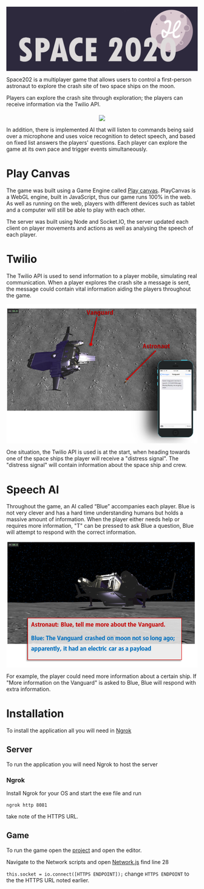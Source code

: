 <p align="center">
<img align="middle" src="https://github.com/YusofBandar/Space2020/blob/master/Images/Title.png" width="" height="" />
 </p>


Space202 is a multiplayer game that allows users to control a first-person astronaut to explore the crash site of two space ships on the moon.

Players can explore the crash site through exploration; the players can receive information via the Twilio API.

<p align="center">
<img align="middle" src="https://github.com/YusofBandar/Space2020/blob/master/Images/StartGif.gif" width="" height="" />
 </p>

In addition, there is implemented AI that will listen to commands being said over a microphone and uses voice recognition to detect speech, and based on fixed list answers the players' questions. Each player can explore the game at its own pace and trigger events simultaneously.

# Play Canvas
The game was built using a Game Engine called [Play canvas](https://playcanvas.com/). PlayCanvas is a WebGL engine, built in JavaScript, thus our game runs 100% in the web. As well as running on the web, players with different devices such as tablet and a computer will still be able to play with each other.

The server was built using Node and Socket.IO, the server updated each client on player movements and actions as well as analysing the speech of each player.

# Twilio
The Twilio API is used to send information to a player mobile, simulating real communication. When a player explores the crash site a message is sent, the message could contain vital information aiding the players throughout the game. 


<p align="center">
<img align="middle" src="https://github.com/YusofBandar/Space2020/blob/master/Images/TwilioAPI.PNG" width="" height="" />
 </p>


One situation, the Twilio API is used is at the start, when heading towards one of the space ships the player will receive a "distress signal". The "distress signal" will contain information about the space ship and crew.

# Speech AI
Throughout the game, an AI called “Blue” accompanies each player. Blue is not very clever and has a hard time understanding humans but holds a massive amount of information. When the player either needs help or requires more information, "T" can be pressed to ask Blue a question, Blue will attempt to respond with the correct information.


<p align="center">
<img align="middle" src="https://github.com/YusofBandar/Space2020/blob/master/Images/SpeechAI.PNG" width="" height="" />
 </p>


For example, the player could need more information about a certain ship. If "More information on the Vanguard" is asked to Blue, Blue will respond with extra information.  

# Installation
To install the application all you will need in [Ngrok](https://ngrok.com/)

## Server
To run the application you will need Ngrok to host the server
### Ngrok
Install Ngrok for your OS and start the exe file and run

```
ngrok http 8081

```
take note of the HTTPS URL.

## Game
To run the game open the [project](https://playcanvas.com/project/551030/settings) and open the editor.

Navigate to the Network scripts and open [Network.js](https://github.com/YusofBandar/Space2020/blob/master/src/Network/Network.js) find line 28

```this.socket = io.connect([HTTPS ENDPOINT]);``` change ```HTTPS ENDPOINT``` to the the HTTPS URL noted earlier.
